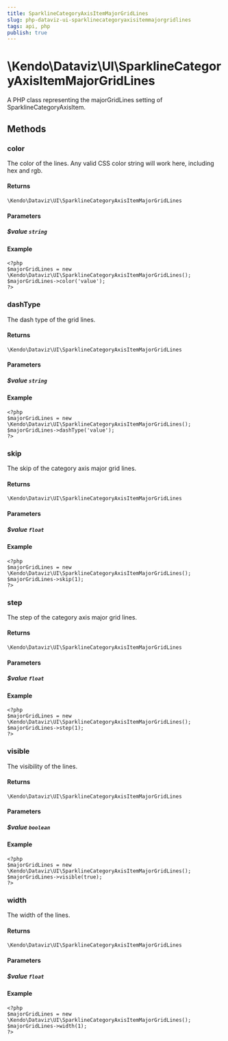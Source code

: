 ```yaml
---
title: SparklineCategoryAxisItemMajorGridLines
slug: php-dataviz-ui-sparklinecategoryaxisitemmajorgridlines
tags: api, php
publish: true
---
```


# \Kendo\Dataviz\UI\SparklineCategoryAxisItemMajorGridLines

A PHP class representing the majorGridLines setting of SparklineCategoryAxisItem.


## Methods

### color
The color of the lines. Any valid CSS color string will work here, including hex and rgb.

#### Returns
`\Kendo\Dataviz\UI\SparklineCategoryAxisItemMajorGridLines`

#### Parameters

##### $value `string`



#### Example 
    <?php
    $majorGridLines = new \Kendo\Dataviz\UI\SparklineCategoryAxisItemMajorGridLines();
    $majorGridLines->color('value');
    ?>

### dashType
The dash type of the grid lines.

#### Returns
`\Kendo\Dataviz\UI\SparklineCategoryAxisItemMajorGridLines`

#### Parameters

##### $value `string`



#### Example 
    <?php
    $majorGridLines = new \Kendo\Dataviz\UI\SparklineCategoryAxisItemMajorGridLines();
    $majorGridLines->dashType('value');
    ?>

### skip
The skip of the category axis major grid lines.

#### Returns
`\Kendo\Dataviz\UI\SparklineCategoryAxisItemMajorGridLines`

#### Parameters

##### $value `float`



#### Example 
    <?php
    $majorGridLines = new \Kendo\Dataviz\UI\SparklineCategoryAxisItemMajorGridLines();
    $majorGridLines->skip(1);
    ?>

### step
The step of the category axis major grid lines.

#### Returns
`\Kendo\Dataviz\UI\SparklineCategoryAxisItemMajorGridLines`

#### Parameters

##### $value `float`



#### Example 
    <?php
    $majorGridLines = new \Kendo\Dataviz\UI\SparklineCategoryAxisItemMajorGridLines();
    $majorGridLines->step(1);
    ?>

### visible
The visibility of the lines.

#### Returns
`\Kendo\Dataviz\UI\SparklineCategoryAxisItemMajorGridLines`

#### Parameters

##### $value `boolean`



#### Example 
    <?php
    $majorGridLines = new \Kendo\Dataviz\UI\SparklineCategoryAxisItemMajorGridLines();
    $majorGridLines->visible(true);
    ?>

### width
The width of the lines.

#### Returns
`\Kendo\Dataviz\UI\SparklineCategoryAxisItemMajorGridLines`

#### Parameters

##### $value `float`



#### Example 
    <?php
    $majorGridLines = new \Kendo\Dataviz\UI\SparklineCategoryAxisItemMajorGridLines();
    $majorGridLines->width(1);
    ?>

